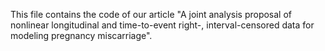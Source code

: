 This file contains the code of our article "A joint analysis proposal of nonlinear longitudinal and time-to-event right-, interval-censored data for modeling pregnancy miscarriage".
